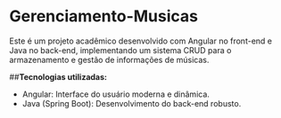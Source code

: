 # Gerenciamento-Musicas

Este é um projeto acadêmico desenvolvido com Angular no front-end e Java no back-end, implementando um sistema CRUD para o armazenamento e gestão de informações de músicas.

##**Tecnologias utilizadas:**
* Angular: Interface do usuário moderna e dinâmica.
* Java (Spring Boot): Desenvolvimento do back-end robusto.
